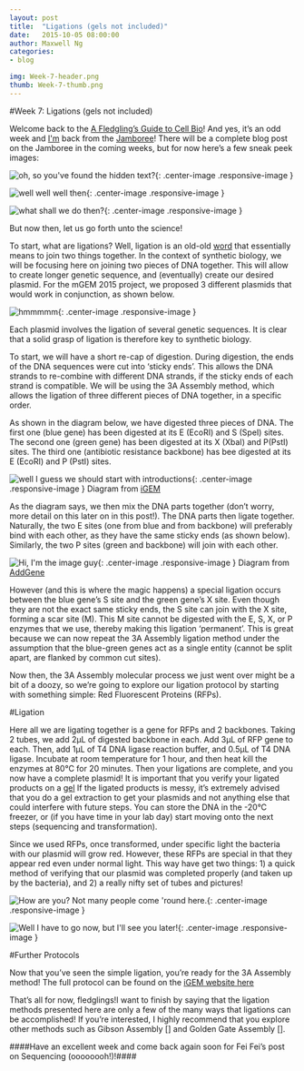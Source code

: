 ```yaml
---
layout: post
title:  "Ligations (gels not included)"
date:   2015-10-05 08:00:00
author: Maxwell Ng
categories: 
- blog

img: Week-7-header.png
thumb: Week-7-thumb.png
---
```


#Week 7: Ligations (gels not included)

Welcome back to the [A Fledgling’s Guide to Cell Bio](http://mcmastergem.com/blog/)! And yes, it’s an odd week and [I'm](mailto:ngmc2@mcmaster.ca) back from the [Jamboree](https://www.flickr.com/photos/igemhq/albums)! There will be a complete blog post on the Jamboree in the coming weeks, but for now here’s a few sneak peek images:

![oh, so you've found the hidden text?](https://scontent-ord1-1.xx.fbcdn.net/hphotos-xta1/t31.0-8/12132642_10207808975926151_6011806608972103809_o.jpg){: .center-image .responsive-image }

![well well well then](https://scontent-ord1-1.xx.fbcdn.net/hphotos-xpa1/t31.0-8/12028854_10207808975806148_1045004629709928728_o.jpg){: .center-image .responsive-image }

![what shall we do then?](https://scontent-ord1-1.xx.fbcdn.net/hphotos-xat1/t31.0-8/12045774_10207808975686145_4145425591676623118_o.jpg){: .center-image .responsive-image }


But now then, let us go forth unto the science!

To start, what are ligations? Well, ligation is an old-old [word](http://www.etymonline.com/index.php?term=ligation) that essentially means to join two things together. In the context of synthetic biology, we will be focusing here on joining two pieces of DNA together. This will allow to create longer genetic sequence, and (eventually) create our desired plasmid. For the mGEM 2015 project, we proposed 3 different plasmids that would work in conjunction, as shown below.

![hmmmmm](https://scontent-ord1-1.xx.fbcdn.net/hphotos-xtp1/t31.0-8/s2048x2048/12132449_10207808978046204_8419097713026192243_o.jpg){: .center-image .responsive-image }


Each plasmid involves the ligation of several genetic sequences. It is clear that a solid grasp of ligation is therefore key to synthetic biology.

To start, we will have a short re-cap of digestion. During digestion, the ends of the DNA sequences were cut into ‘sticky ends’. This allows the DNA strands to re-combine with different DNA strands, if the sticky ends of each strand is compatible. We will be using the 3A Assembly method, which allows the ligation of three different pieces of DNA together, in a specific order. 

As shown in the diagram below, we have digested three pieces of DNA. The first one (blue gene) has been digested at its E (EcoRI) and S (SpeI) sites. The second one (green gene) has been digested at its X (XbaI) and P(PstI) sites. The third one (antibiotic resistance backbone) has bee digested at its E (EcoRI) and P (PstI) sites.

![well I guess we should start with introductions](https://scontent-ord1-1.xx.fbcdn.net/hphotos-xap1/v/t1.0-9/12143140_10207808975646144_516326962580001567_n.jpg?oh=cd7b83dad2138d4c655753847296dd76&oe=56D248AC){: .center-image .responsive-image }
Diagram from [iGEM](http://parts.igem.org/Help:Assembly/3A_Assembly)

As the diagram says, we then mix the DNA parts together (don’t worry, more detail on this later on in this post!). The DNA parts then ligate together. Naturally, the two E sites (one from blue and from backbone) will preferably bind with each other, as they have the same sticky ends (as shown below). Similarly, the two P sites (green and backbone) will join with each other.


![Hi, I'm the image guy](https://www.addgene.org/static/data/easy-thumbnails/filer_public/cms/filer_public/83/bc/83bc9c5f-077e-4bdf-8a39-0bcc57e83e9e/restrictiondigest_2.png__400x300_q85_crop_subsampling-2_upscale.png){: .center-image .responsive-image }
Diagram from [AddGene](https://www.addgene.org/plasmid-protocols/restriction-digest/)
 
However (and this is where the magic happens) a special ligation occurs between the blue gene’s S site and the green gene’s X site. Even though they are not the exact same sticky ends, the S site can join with the X site, forming a scar site (M). This M site cannot be digested with the E, S, X, or P enzymes that we use, thereby making this ligation ‘permanent’. This is great because we can now repeat the 3A Assembly ligation method under the assumption that the blue-green genes act as a single entity (cannot be split apart, are flanked by common cut sites).

Now then, the 3A Assembly molecular process we just went over might be a bit of a doozy, so we’re going to explore our ligation protocol by starting with something simple: Red Fluorescent Proteins (RFPs).

#Ligation


Here all we are ligating together is a gene for RFPs and 2 backbones. Taking 2 tubes, we add 2µL of digested backbone in each. Add 3µL of RFP gene to each. Then, add 1µL of T4 DNA ligase reaction buffer, and 0.5µL of T4 DNA ligase. Incubate at room temperature for 1 hour, and then heat kill the enzymes at 80°C for 20 minutes. Then your ligations are complete, and you now have a complete plasmid! It is important that you verify your ligated products on a [gel](http://mcmastergem.com/blog/2015/09/28/gelception/) If the ligated products is messy, it’s extremely advised that you do a gel extraction to get your plasmids and not anything else that could interfere with future steps. You can store the DNA in the -20°C freezer, or (if you have time in your lab day) start moving onto the next steps (sequencing and transformation).

Since we used RFPs, once transformed, under specific light the bacteria with our plasmid will grow red. However, these RFPs are special in that they appear red even under normal light. This way have get two things: 1) a quick method of verifying that our plasmid was completed properly (and taken up by the bacteria), and 2) a really nifty set of tubes and pictures!

![How are you? Not many people come 'round here.](https://scontent-ord1-1.xx.fbcdn.net/hphotos-xat1/t31.0-8/12079985_10207808975606143_1012495833270279487_o.jpg){: .center-image .responsive-image }


![Well I have to go now, but I'll see you later!](https://scontent-ord1-1.xx.fbcdn.net/hphotos-xpa1/t31.0-8/12087835_10207808977806198_5064582737236344731_o.jpg){: .center-image .responsive-image }


#Further Protocols

Now that you’ve seen the simple ligation, you’re ready for the 3A Assembly method! The full protocol can be found on the [iGEM website here](http://parts.igem.org/Help:Protocol/3A_Assembly)
 
That’s all for now, fledglings!I want to finish by saying that the ligation methods presented here are only a few of the many ways that ligations can be accomplished! If you’re interested, I highly recommend that you explore other methods such as Gibson Assembly [] and  Golden Gate Assembly [].

####Have an excellent week and come back again soon for Fei Fei’s post on Sequencing (oooooooh!)!####